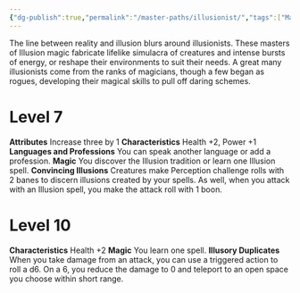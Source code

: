 ```yaml
---
{"dg-publish":true,"permalink":"/master-paths/illusionist/","tags":["Magic"]}
---
```


The line between reality and illusion blurs around illusionists. These masters of Illusion magic fabricate lifelike simulacra of creatures and intense bursts of energy, or reshape their environments to suit their needs. A great many illusionists come from the ranks of magicians, though a few began as rogues, developing their magical skills to pull off daring schemes.
# Level 7
**Attributes** Increase three by 1
**Characteristics** Health +2, Power +1
**Languages and Professions** You can speak another language or add a profession.
**Magic** You discover the Illusion tradition or learn one Illusion spell.
**Convincing Illusions** Creatures make Perception challenge rolls with 2 banes to discern illusions created by your spells. As well, when you attack with an Illusion spell, you make the attack roll with 1 boon.
# Level 10
**Characteristics** Health +2
**Magic** You learn one spell.
**Illusory Duplicates** When you take damage from an attack, you can use a triggered action to roll a d6. On a 6, you reduce the damage to 0 and teleport to an open space you choose within short range.